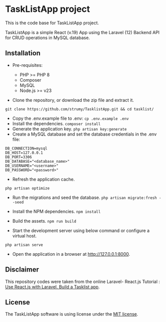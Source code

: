 # TaskListApp project

This is the code base for TaskListApp project.

TaskListApp is a simple React (v.19) App using the Laravel (12) Backend API for CRUD operations in MySQL database.

## Installation
+ Pre-requisites:
    - PHP >= PHP 8
    - Composer
    - MySQL
    - Node.js >= v23

+ Clone the repository, or download the zip file and extract it.

```
git clone https://github.com/strumy/TasklistApp.git && cd tasklist/
```
+ Copy the .env.example file to .env:
```cp .env.example .env```
+ Install the dependencies.
```composer install```
+ Generate the application key.
```php artisan key:generate```
+ Create a MySQL database and set the database credentials in the .env file:
```
DB_CONNECTION=mysql
DB_HOST=127.0.0.1
DB_PORT=3306
DB_DATABASE="<database_name>"
DB_USERNAME="<username>"
DB_PASSWORD="<password>"
```

+ Refresh the application cache.

```php artisan optimize```

+ Run the migrations and seed the database.
```php artisan migrate:fresh --seed```

+ Install the NPM dependencies.
```npm install```

+ Build the assets.
```npm run build```

+ Start the development server using below command or configure a virtual host.

```php artisan serve```

+ Open the application in a browser at http://127.0.0.1:8000.

## Disclaimer
This repository codes were taken from the online Laravel- React.js Tutorial : [Use React.js with Laravel. Build a Tasklist app]([https://pages.github.com/](https://dev.to/boolfalse/use-reactjs-with-laravel-build-a-tasklist-app-449f)).

## License

The TaskListApp software is using license under the [MIT license](https://opensource.org/licenses/MIT).
